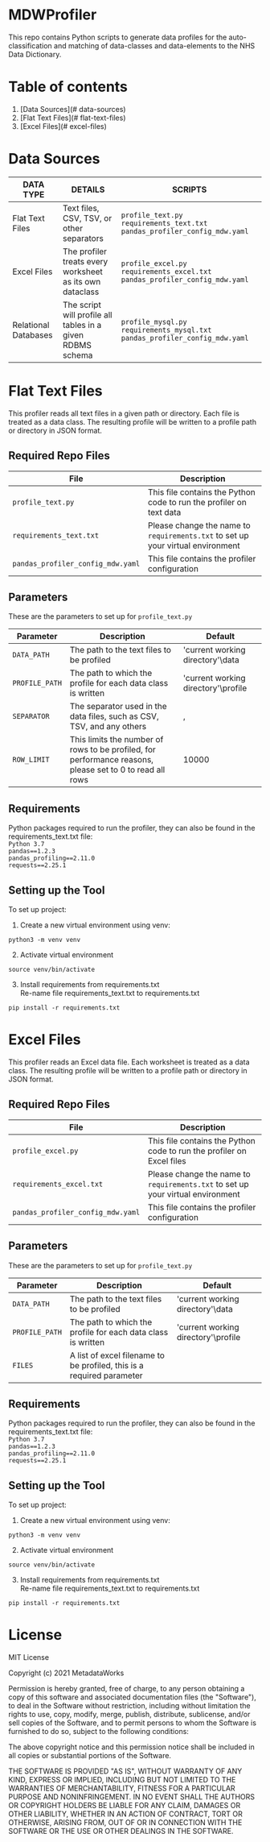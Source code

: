 # MDWProfiler

This repo contains Python scripts to generate data profiles for the auto-classification and matching of data-classes and data-elements to the NHS Data Dictionary.

# Table of contents

1. [Data Sources](# data-sources)
2. [Flat Text Files](# flat-text-files)
3. [Excel Files](# excel-files)

# Data Sources

| DATA TYPE  | DETAILS | SCRIPTS |
| ---        | --- | --- |
| Flat Text Files | Text files, CSV, TSV, or other separators | <code>profile_text.py</code> <code>requirements_text.txt</code> <code>pandas_profiler_config_mdw.yaml</code>|
| Excel Files | The profiler treats every worksheet as its own dataclass | <code>profile_excel.py</code> <code>requirements_excel.txt</code> <code>pandas_profiler_config_mdw.yaml</code>|
| Relational Databases | The script will profile all tables in a given RDBMS schema | <code>profile_mysql.py</code> <code>requirements_mysql.txt</code> <code>pandas_profiler_config_mdw.yaml</code>|


# Flat Text Files

This profiler reads all text files in a given path or directory. Each file is treated as a data class. The resulting profile will be written to a profile path or directory in JSON format.

## Required Repo Files

| File | Description |
| --- | --- |
| <code>profile_text.py</code> | This file contains the Python code to run the profiler on text data |
| <code>requirements_text.txt</code> | Please change the name to <code>requirements.txt</code> to set up your virtual environment |
| <code>pandas_profiler_config_mdw.yaml</code> | This file contains the profiler configuration |

## Parameters

These are the parameters to set up for <code>profile_text.py</code>

| Parameter | Description | Default |
| --- | --- | --- |
| <code>DATA_PATH</code> | The path to the text files to be profiled | 'current working directory'\data | 
| <code>PROFILE_PATH</code> | The path to which the profile for each data class is written | 'current working directory'\profile |
| <code>SEPARATOR</code> | The separator used in the data files, such as CSV, TSV, and any others | , |
| <code>ROW_LIMIT</code> | This limits the number of rows to be profiled, for performance reasons, please set to 0 to read all rows | 10000 |

## Requirements
Python packages required to run the profiler, they can also be found in the requirements_text.txt file: <br/>
<code>Python 3.7</code><br/>
<code>pandas==1.2.3</code><br/>
<code>pandas_profiling==2.11.0</code><br/>
<code>requests==2.25.1</code>


## Setting up the Tool

To set up project:
1. Create a new virtual environment using venv:

<code>python3 -m venv venv</code>

2. Activate virtual environment

<code>source venv/bin/activate</code>

3. Install requirements from requirements.txt<br/>
Re-name file requirements_text.txt to requirements.txt

<code>pip install -r requirements.txt</code>


# Excel Files

This profiler reads an Excel data file. Each worksheet is treated as a data class. The resulting profile will be written to a profile path or directory in JSON format.

## Required Repo Files

| File | Description |
| --- | --- |
| <code>profile_excel.py</code> | This file contains the Python code to run the profiler on Excel files |
| <code>requirements_excel.txt</code> | Please change the name to <code>requirements.txt</code> to set up your virtual environment |
| <code>pandas_profiler_config_mdw.yaml</code> | This file contains the profiler configuration |

## Parameters

These are the parameters to set up for <code>profile_text.py</code>

| Parameter | Description | Default |
| --- | --- | --- |
| <code>DATA_PATH</code> | The path to the text files to be profiled | 'current working directory'\data | 
| <code>PROFILE_PATH</code> | The path to which the profile for each data class is written | 'current working directory'\profile |
| <code>FILES</code> | A list of excel filename to be profiled, this is a required parameter |  |

## Requirements
Python packages required to run the profiler, they can also be found in the requirements_text.txt file: <br/>
<code>Python 3.7</code><br/>
<code>pandas==1.2.3</code><br/>
<code>pandas_profiling==2.11.0</code><br/>
<code>requests==2.25.1</code>


## Setting up the Tool

To set up project:
1. Create a new virtual environment using venv:

<code>python3 -m venv venv</code>

2. Activate virtual environment

<code>source venv/bin/activate</code>

3. Install requirements from requirements.txt<br/>
Re-name file requirements_text.txt to requirements.txt

<code>pip install -r requirements.txt</code>


# License

MIT License

Copyright (c) 2021 MetadataWorks

Permission is hereby granted, free of charge, to any person obtaining a copy
of this software and associated documentation files (the "Software"), to deal
in the Software without restriction, including without limitation the rights
to use, copy, modify, merge, publish, distribute, sublicense, and/or sell
copies of the Software, and to permit persons to whom the Software is
furnished to do so, subject to the following conditions:

The above copyright notice and this permission notice shall be included in all
copies or substantial portions of the Software.

THE SOFTWARE IS PROVIDED "AS IS", WITHOUT WARRANTY OF ANY KIND, EXPRESS OR
IMPLIED, INCLUDING BUT NOT LIMITED TO THE WARRANTIES OF MERCHANTABILITY,
FITNESS FOR A PARTICULAR PURPOSE AND NONINFRINGEMENT. IN NO EVENT SHALL THE
AUTHORS OR COPYRIGHT HOLDERS BE LIABLE FOR ANY CLAIM, DAMAGES OR OTHER
LIABILITY, WHETHER IN AN ACTION OF CONTRACT, TORT OR OTHERWISE, ARISING FROM,
OUT OF OR IN CONNECTION WITH THE SOFTWARE OR THE USE OR OTHER DEALINGS IN THE
SOFTWARE.
